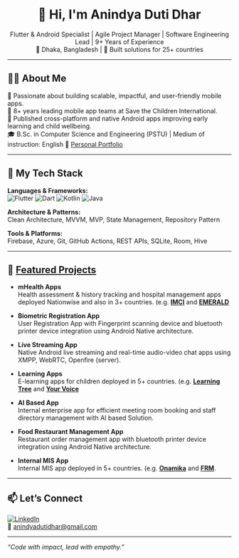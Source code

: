 <!-- GitHub Profile README for Anindya Duti Dhar -->

<h1 align="center">👋 Hi, I'm Anindya Duti Dhar</h1>

<p align="center">
  Flutter & Android Specialist | Agile Project Manager | Software Engineering Lead | 9+ Years of Experience  
  <br>
  📍 Dhaka, Bangladesh | 🚀 Built solutions for 25+ countries
</p>

---

## 👨‍💻 About Me

🎯 Passionate about building scalable, impactful, and user-friendly mobile apps.  
💼 8+ years leading mobile app teams at Save the Children International.  
📱 Published cross-platform and native Android apps improving early learning and child wellbeing.  
🎓 B.Sc. in Computer Science and Engineering (PSTU) | Medium of instruction: English
🚀 [Personal Portfolio](https://anindya-duti-dhar.github.io) 

---

## 🧰 My Tech Stack

**Languages & Frameworks:**  
![Flutter](https://img.shields.io/badge/Flutter-02569B?logo=flutter&logoColor=white) 
![Dart](https://img.shields.io/badge/Dart-0175C2?logo=dart&logoColor=white) 
![Kotlin](https://img.shields.io/badge/Kotlin-7F52FF?logo=kotlin&logoColor=white)
![Java](https://img.shields.io/badge/Java-ED8B00?logo=java&logoColor=white)  

**Architecture & Patterns:**  
Clean Architecture, MVVM, MVP, State Management, Repository Pattern

**Tools & Platforms:**  
Firebase, Azure, Git, GitHub Actions, REST APIs, SQLite, Room, Hive

---

## 🚀 [Featured Projects](https://play.google.com/store/apps/developer?id=Save+the+Children+in+Bangladesh)

- **mHealth Apps**  
  Health assessment & history tracking and hospital management apps deployed Nationwise and also in 3+ countries. (e.g. [**IMCI**](https://techhub.scibd.info/en/project-page/imci-assessment-application) and [**EMERALD**](https://techhub.scibd.info/en/project-page/emerald)

- **Biometric Registration App**  
  User Registration App with Fingerprint scanning device and bluetooth printer device integration using Android Native architecture.

- **Live Streaming App**  
  Native Android live streaming and real-time audio-video chat apps using XMPP, WebRTC, Openfire (server).
  
- **Learning Apps**  
  E-learning apps for children deployed in 5+ countries. (e.g. [**Learning Tree**](https://techhub.scibd.info/en/project-page/imci-assessment-application) and [**Your Voice**](https://techhub.scibd.info/en/project-page/child-friendly-response-(cfr)-app)

- **AI Based App**  
  Internal enterprise app for efficient meeting room booking and staff directory management with AI based Solution.

- **Food Restaurant Management App**  
  Restaurant order management app with bluetooth printer device integration using Android Native architecture.
  
- **Internal MIS App**  
  Internal MIS app deployed in 5+ countries. (e.g. [**Onamika**](https://play.google.com/store/apps/details?id=com.scibd.sciOnamikaa) and [**FRM**](https://play.google.com/store/apps/details?id=com.techhub.bangladesh.scibd.frm).

---

## 📫 Let’s Connect

[![LinkedIn](https://img.shields.io/badge/LinkedIn-blue?logo=linkedin&logoColor=white)](https://www.linkedin.com/in/anindya-duti-dhar/)  
📧 anindyadutidhar@gmail.com

---

_“Code with impact, lead with empathy.”_
